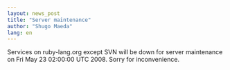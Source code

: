 ```yaml
---
layout: news_post
title: "Server maintenance"
author: "Shugo Maeda"
lang: en
---
```


Services on ruby-lang.org except SVN will be down for server maintenance
on Fri May 23 02:00:00 UTC 2008. Sorry for inconvenience.

